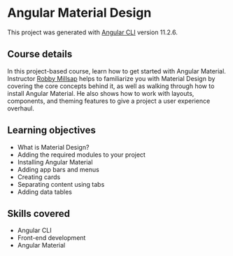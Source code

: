 # Angular Material Design

This project was generated with [Angular CLI](https://github.com/angular/angular-cli) version 11.2.6.

## Course details

In this project-based course, learn how to get started with Angular Material. Instructor [Robby Millsap](https://www.linkedin.com/learning/angular-material-design-2/) helps to familiarize you with Material Design by covering the core concepts behind it, as well as walking through how to install Angular Material. He also shows how to work with layouts, components, and theming features to give a project a user experience overhaul.

## Learning objectives

- What is Material Design?
- Adding the required modules to your project
- Installing Angular Material
- Adding app bars and menus
- Creating cards
- Separating content using tabs
- Adding data tables

## Skills covered

- Angular CLI
- Front-end development
- Angular Material

